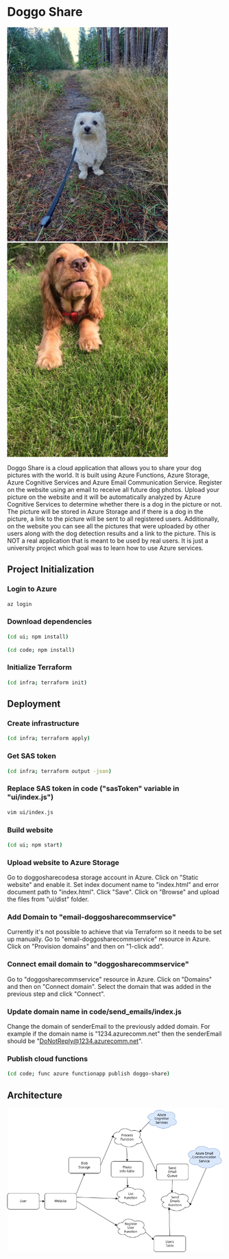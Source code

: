 # Doggo Share

<p float="center">
  <img src="assets/dog_1.jpg" width="375">
  <img src="assets/dog_2.jpg" width="375">
</p>

Doggo Share is a cloud application that allows you to share your dog pictures with the world. It is built using Azure Functions, Azure Storage, Azure Cognitive Services and Azure Email Communication Service.
Register on the website using an email to receive all future dog photos. Upload your picture on the website and it will be automatically analyzed by Azure Cognitive Services to determine whether there is a dog in the picture or not. The picture will be stored in Azure Storage and if there is a dog in the picture, a link to the picture will be sent to all registered users. Additionally, on the website you can see all the pictures that were uploaded by other users along with the dog detection results and a link to the picture.
This is NOT a real application that is meant to be used by real users. It is just a university project which goal was to learn how to use Azure services.

## Project Initialization

### Login to Azure

```bash
az login
```

### Download dependencies

```bash
(cd ui; npm install)
```

```bash
(cd code; npm install)
```

### Initialize Terraform

```bash
(cd infra; terraform init)
```

## Deployment

### Create infrastructure

```bash
(cd infra; terraform apply)
```

### Get SAS token

```bash
(cd infra; terraform output -json)
```

### Replace SAS token in code ("sasToken" variable in "ui/index.js")

```bash
vim ui/index.js
```

### Build website

```bash
(cd ui; npm start)
```

### Upload website to Azure Storage

Go to doggosharecodesa storage account in Azure. Click on "Static website" and enable it. Set index document name to "index.html" and error document path to "index.html". Click "Save". Click on "Browse" and upload the files from "ui/dist" folder.

### Add Domain to "email-doggosharecommservice"

Currently it's not possible to achieve that via Terraform so it needs to be set up manually.
Go to "email-doggosharecommservice" resource in Azure.
Click on "Provision domains" and then on "1-click add".

### Connect email domain to "doggosharecommservice"

Go to "doggosharecommservice" resource in Azure.
Click on "Domains" and then on "Connect domain".
Select the domain that was added in the previous step and click "Connect".

### Update domain name in code/send_emails/index.js

Change the domain of senderEmail to the previously added domain.
For example if the domain name is "1234.azurecomm.net" then the senderEmail should be "DoNotReply@1234.azurecomm.net".

### Publish cloud functions

```bash
(cd code; func azure functionapp publish doggo-share)
```

## Architecture

<p float="center">
  <img src="assets/architecture.png" width="750">
</p>
